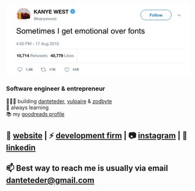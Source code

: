 [![bg][banner]][website]

### Software engineer & entrepreneur

👨🏼‍💻 building [danteteder][website],  [vulpaire][vulpaire] & [zodbyte][zodbyte]  
🧠 always learning   
📚 my [goodreads profile][reading]  


🏡 [website][website] **|** 
⚡ [development firm][zodbyte] **|** 
📷 [instagram][instagram] **|** 
👔 [linkedin][linkedin]
-----------------------------------------


[banner]: https://raw.githubusercontent.com/danteteder/danteteder/main/banner.png
[react]: http://reactjs.org
[zodbyte]: https://zodbyte.com
[vulpaire]: https://vulpaire.com/
[reading]: https://www.goodreads.com/user/show/141853850-dante-teder
[spring-boot]: https://spring.io/
[firebase]: https://firebase.google.com
[typescript]: https://www.typescriptlang.org
[website]: https://danteteder.com
[instagram]: https://instagram.com/zodbyte    
[linkedin]: https://linkedin.com/in/dante-teder

## 📫 Best way to reach me is usually via email danteteder@gmail.com

